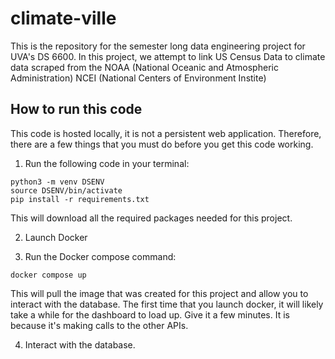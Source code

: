 # climate-ville

This is the repository for the semester long data engineering project for UVA's DS 6600. In this project, we attempt to link US Census Data to climate data scraped from the NOAA (National Oceanic and Atmospheric Administration) NCEI (National Centers of Environment Instite)

## How to run this code

This code is hosted locally, it is not a persistent web application. Therefore, there are a few things that you must do before you get this code working. 

1. Run the following code in your terminal:

```
python3 -m venv DSENV
source DSENV/bin/activate
pip install -r requirements.txt
```

This will download all the required packages needed for this project.

2. Launch Docker

3. Run the Docker compose command:

```
docker compose up
```

This will pull the image that was created for this project and allow you to interact with the database. The first time that you launch docker, it will likely take a while for the dashboard to load up. Give it a few minutes. It is because it's making calls to the other APIs.

4. Interact with the database.

